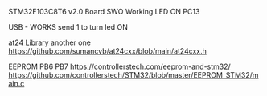 STM32F103C8T6 v2.0 Board
SWO Working
LED ON PC13

USB - WORKS send 1 to turn led ON



[at24 Library](https://github.com/sinadarvi/SD_HAL_AT24) 
another one https://github.com/sumancvb/at24cxx/blob/main/at24cxx.h


EEPROM PB6 PB7
https://controllerstech.com/eeprom-and-stm32/
https://github.com/controllerstech/STM32/blob/master/EEPROM_STM32/main.c